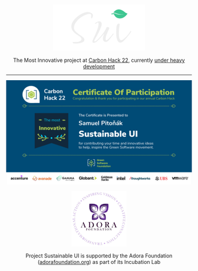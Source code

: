 <p align="center">
  <a href="https://sustainableui.com">
    <picture>
      <source media="(prefers-color-scheme: dark)" srcset=".github/assets/sui-logo-light.png">
      <source media="(prefers-color-scheme: light)" srcset=".github/assets/sui-logo-dark.png">
      <img alt="Sustainable UI" src=".github/assets/sui-logo-light.png" width="250" height="125" style="max-width: 100%;">
    </picture>
  </a>
</p>

<p align="center">
  The Most Innovative project at <a href="https://taikai.network/gsf/hackathons/carbonhack22/projects/cl8j1ex3h2845301s653mtnk87/idea">Carbon Hack 22</a>, currently <a href="https://github.com/sustainableui/sui-headless-react/tree/develop">under heavy development</a>
</p>

------

![The Most Innovative](.github/assets/sui-the-most-innovative-award.png)


<p align="center">
  <a href="https://adorafoundation.org">
    <img alt="Adora Foundation" src=".github/assets/sui-adora-foundation-partnership.jpeg" width="150" height="150" style="max-width: 100%;">
  </a>
</p>

<p align="center">
  Project Sustainable UI is supported by the Adora Foundation (<a href="https://adorafoundation.org">adorafoundation.org</a>) as part of its Incubation Lab
</p>